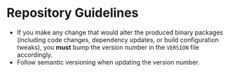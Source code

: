 # Repository Guidelines

- If you make any change that would alter the produced binary packages (including code changes, dependency updates, or build configuration tweaks), you **must** bump the version number in the `VERSION` file accordingly.
- Follow semantic versioning when updating the version number.
